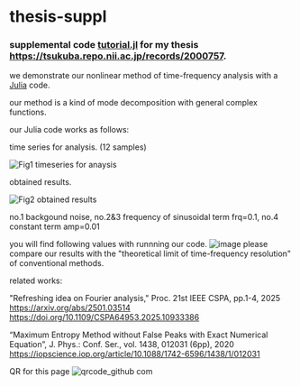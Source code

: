 # thesis-suppl

### supplemental code [tutorial.jl](https://github.com/fishiyama/thesis-suppl/blob/main/tutorial.jl) for my thesis https://tsukuba.repo.nii.ac.jp/records/2000757.

we demonstrate our nonlinear method of time-frequency analysis with a [Julia](https://julialang.org/) code.

our method is a kind of mode decomposition with general complex functions.

our Julia code works as follows:

time series for analysis. (12 samples)

![Fig1 timeseries for anaysis](https://user-images.githubusercontent.com/111185366/192537801-fb49c8c7-c94a-47d9-b027-faaf73d3d53d.png)

obtained results.

![Fig2 obtained results](https://user-images.githubusercontent.com/111185366/192537829-617fd562-6fa0-4766-80ac-1178ae0e1245.png)

no.1 backgound noise, no.2&3 frequency of sinusoidal term frq=0.1, no.4 constant term amp=0.01
 
you will find following values with runnning our code.
![image](https://user-images.githubusercontent.com/111185366/193454046-6604d2aa-f803-40c6-88f4-d7c13eb85da3.png)
please compare our results with the "theoretical limit of time-frequency resolution" of conventional methods.

related works: 

"Refreshing idea on Fourier analysis," Proc. 21st IEEE CSPA, pp.1-4, 2025
https://arxiv.org/abs/2501.03514
https://doi.org/10.1109/CSPA64953.2025.10933386

“Maximum Entropy Method without False Peaks with Exact Numerical Equation”, J. Phys.: Conf. Ser., vol. 1438, 012031 (6pp), 2020
https://iopscience.iop.org/article/10.1088/1742-6596/1438/1/012031

QR for this page
![qrcode_github com](https://github.com/user-attachments/assets/c9e5970a-99ba-45f9-8667-b3b2f394adc8)
